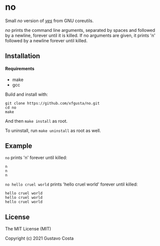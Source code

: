 # no

Small _no_ version of [_yes_](https://www.gnu.org/software/coreutils/manual/html_node/yes-invocation.html) from GNU coreutils.

_no_ prints the command line arguments, separated by spaces and followed by a newline, forever until it is killed. If no arguments are given, it prints 'n' followed by a newline forever until killed.

## Installation

#### Requirements

+ make
+ gcc

Build and install with:

```
git clone https://github.com/xfgusta/no.git
cd no
make
```

And then `make install` as root.

To uninstall, run `make uninstall` as root as well.

## Example

`no` prints 'n' forever until killed:

```
n
n
n
```

`no hello cruel world` prints 'hello cruel world' forever until killed:

```
hello cruel world
hello cruel world
hello cruel world
```

## License

The MIT License (MIT)

Copyright (c) 2021 Gustavo Costa
